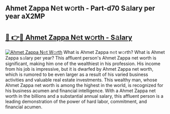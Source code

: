 ## Ahmet Zappa N𝚎t w𝚘rth - Part-d70 S𝚊lary per year aX2MP

# <h2><a href="http://gc55mdy.nevu.top/?p=Ahmet+Zappa">🔗 👉🔴 Ahmet Zappa N𝚎t w𝚘rth - S𝚊lary</a></h2>

[![Ahmet Zappa N𝚎t W𝚘rth](https://i.imgur.com/Oavwk0R.jpeg)](http://gc55mdy.nevu.top/?p=Ahmet+Zappa)
What is Ahmet Zappa n𝚎t w𝚘rth? What is Ahmet Zappa s𝚊lary per year?
This affluent person's Ahmet Zappa net worth is significant, making him one of the wealthiest in his profession. His income from his job is impressive, but it is dwarfed by Ahmet Zappa net worth, which is rumored to be even larger as a result of his varied business activities and valuable real estate investments. This wealthy man, whose Ahmet Zappa net worth is among the highest in the world, is recognized for his business acumen and financial intelligence. With a Ahmet Zappa net worth in the billions and a substantial annual salary, this affluent person is a leading demonstration of the power of hard labor, commitment, and financial acumen.
